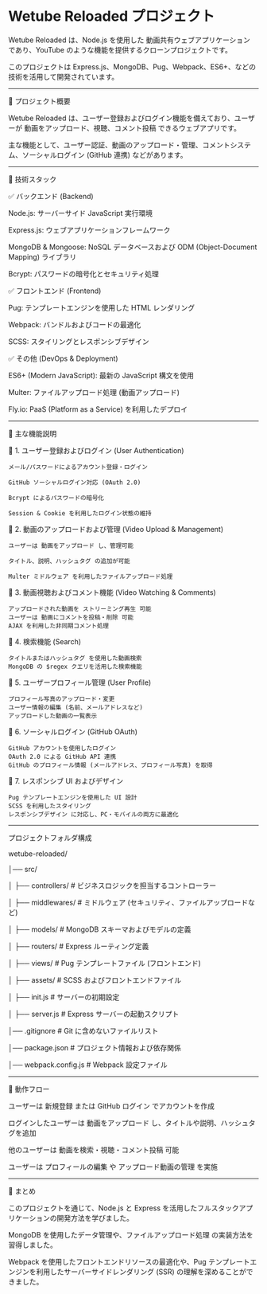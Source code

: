 <h1>Wetube Reloaded プロジェクト</h1>

Wetube Reloaded は、Node.js を使用した 動画共有ウェブアプリケーション であり、YouTube のような機能を提供するクローンプロジェクトです。

このプロジェクトは Express.js、MongoDB、Pug、Webpack、ES6+、などの技術を活用して開発されています。


---------------------------------------------------

🔹 プロジェクト概要

Wetube Reloaded は、ユーザー登録およびログイン機能を備えており、ユーザーが 動画をアップロード、視聴、コメント投稿 できるウェブアプリです。

主な機能として、ユーザー認証、動画のアップロード・管理、コメントシステム、ソーシャルログイン (GitHub 連携) などがあります。


---------------------------------------------------


🔹 技術スタック

✅ バックエンド (Backend)

  Node.js: サーバーサイド JavaScript 実行環境

  Express.js: ウェブアプリケーションフレームワーク

  MongoDB & Mongoose: NoSQL データベースおよび ODM (Object-Document Mapping) ライブラリ

  Bcrypt: パスワードの暗号化とセキュリティ処理


✅ フロントエンド (Frontend)

  Pug: テンプレートエンジンを使用した HTML レンダリング

  Webpack: バンドルおよびコードの最適化

  SCSS: スタイリングとレスポンシブデザイン


✅ その他 (DevOps & Deployment)

  ES6+ (Modern JavaScript): 最新の JavaScript 構文を使用

  Multer: ファイルアップロード処理 (動画アップロード)

  Fly.io: PaaS (Platform as a Service) を利用したデプロイ


  ----------------------


🔹 主な機能説明

🔸 1. ユーザー登録およびログイン (User Authentication)

    メール/パスワードによるアカウント登録・ログイン
    
    GitHub ソーシャルログイン対応 (OAuth 2.0)
    
    Bcrypt によるパスワードの暗号化
    
    Session & Cookie を利用したログイン状態の維持
    
🔸 2. 動画のアップロードおよび管理 (Video Upload & Management)

    ユーザーは 動画をアップロード し、管理可能
    
    タイトル、説明、ハッシュタグ の追加が可能
    
    Multer ミドルウェア を利用したファイルアップロード処理
    
🔸 3. 動画視聴およびコメント機能 (Video Watching & Comments)

    アップロードされた動画を ストリーミング再生 可能
    ユーザーは 動画にコメントを投稿・削除 可能
    AJAX を利用した非同期コメント処理

    
🔸 4. 検索機能 (Search)

    タイトルまたはハッシュタグ を使用した動画検索
    MongoDB の $regex クエリを活用した検索機能
    
🔸 5. ユーザープロフィール管理 (User Profile)

    プロフィール写真のアップロード・変更
    ユーザー情報の編集 (名前、メールアドレスなど)
    アップロードした動画の一覧表示
    
🔸 6. ソーシャルログイン (GitHub OAuth)

    GitHub アカウントを使用したログイン
    OAuth 2.0 による GitHub API 連携
    GitHub のプロフィール情報 (メールアドレス、プロフィール写真) を取得
    
🔸 7. レスポンシブ UI およびデザイン

    Pug テンプレートエンジンを使用した UI 設計
    SCSS を利用したスタイリング
    レスポンシブデザイン に対応し、PC・モバイルの両方に最適化


-----------------

 プロジェクトフォルダ構成

 
wetube-reloaded/

│── src/

│   ├── controllers/   # ビジネスロジックを担当するコントローラー

│   ├── middlewares/   # ミドルウェア (セキュリティ、ファイルアップロードなど)

│   ├── models/        # MongoDB スキーマおよびモデルの定義

│   ├── routers/       # Express ルーティング定義

│   ├── views/         # Pug テンプレートファイル (フロントエンド)

│   ├── assets/        # SCSS およびフロントエンドファイル

│   ├── init.js        # サーバーの初期設定

│   ├── server.js      # Express サーバーの起動スクリプト

│── .gitignore         # Git に含めないファイルリスト

│── package.json       # プロジェクト情報および依存関係

│── webpack.config.js  # Webpack 設定ファイル



------------


🔹 動作フロー

ユーザーは 新規登録 または GitHub ログイン でアカウントを作成

ログインしたユーザーは 動画をアップロード し、タイトルや説明、ハッシュタグを追加

他のユーザーは 動画を検索・視聴・コメント投稿 可能

ユーザーは プロフィールの編集 や アップロード動画の管理 を実施


-------------

🔹 まとめ

このプロジェクトを通じて、Node.js と Express を活用したフルスタックアプリケーションの開発方法を学びました。

MongoDB を使用したデータ管理や、ファイルアップロード処理 の実装方法を習得しました。

Webpack を使用したフロントエンドリソースの最適化や、Pug テンプレートエンジンを利用したサーバーサイドレンダリング (SSR) の理解を深めることができました。




















